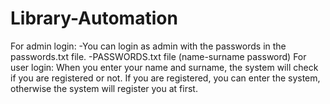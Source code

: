# Library-Automation
For admin login:
  -You can login as admin with the passwords in the passwords.txt file.
  -PASSWORDS.txt file (name-surname password)
For user login:
  When you enter your name and surname, the system will check if you are registered or not.
  If you are registered, you can enter the system, otherwise the system will register you at first.
